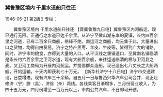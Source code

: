 ### 冀鲁豫区境内  千里水道船只往还

1946-05-21
第2版()
专栏：

　　冀鲁豫区境内
    千里水道船只往还
    【晋冀鲁豫九日电】冀鲁豫区内河航运，现已通行无阻。正通行之水道已达千余里。从济宁至微山湖东岸的夏镇，长约四百余里之河道，已有二百余只商船，络绎不绝。南运河之商船，均云集于此，大量进出口之货物，均得自由贸易。济宁之特产黑枣、羊皮、牛皮等，皆得到广大的销路。同时，济宁市的粮食，亦得到大量的入口。从平汉线之重镇道口，至冀南名镇临清是条长约六百余里之卫河水道，现有大船百余艘，来往运送临清的棉与卫河县之麦。又卫河工商局为开展内河航运，并提倡群众造船，现已造出七八丈长之大船两艘，开始运输，十天内即获利七十万元。
    【新华社济宁十八日电】济宁市交通建设，日益增进。现有汽车三十余辆，自五月一日与鲁西兴华汽车公司合并，现正赶修济（宁）滕（县），济徐（州）两线。各线乘客日渐增多，三月份营业收入，为四十五万元，四月份增至一百万元以上，市内公共汽车，不日即可开驶。
